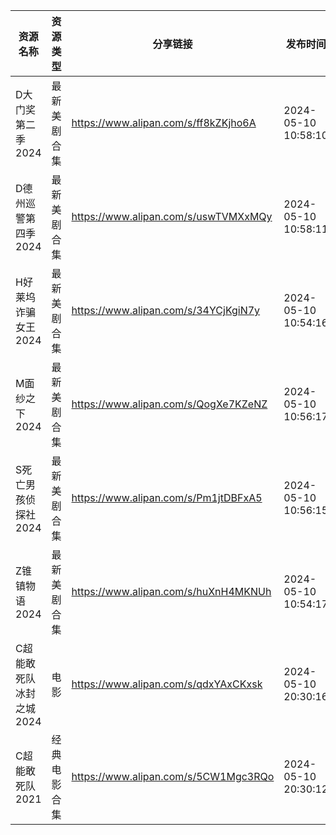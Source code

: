 | 资源名称           | 资源类型   | 分享链接                                 | 发布时间                |
| -------------- | ------ | ------------------------------------ | ------------------- |
| D大门奖第二季2024    | 最新美剧合集 | https://www.alipan.com/s/ff8kZKjho6A | 2024-05-10 10:58:10 |
| D德州巡警第四季2024   | 最新美剧合集 | https://www.alipan.com/s/uswTVMXxMQy | 2024-05-10 10:58:11 |
| H好莱坞诈骗女王2024   | 最新美剧合集 | https://www.alipan.com/s/34YCjKgiN7y | 2024-05-10 10:54:16 |
| M面纱之下2024      | 最新美剧合集 | https://www.alipan.com/s/QogXe7KZeNZ | 2024-05-10 10:56:17 |
| S死亡男孩侦探社2024   | 最新美剧合集 | https://www.alipan.com/s/Pm1jtDBFxA5 | 2024-05-10 10:56:15 |
| Z锥镇物语2024      | 最新美剧合集 | https://www.alipan.com/s/huXnH4MKNUh | 2024-05-10 10:54:17 |
| C超能敢死队冰封之城2024 | 电影     | https://www.alipan.com/s/qdxYAxCKxsk | 2024-05-10 20:30:16 |
| C超能敢死队2021     | 经典电影合集 | https://www.alipan.com/s/5CW1Mgc3RQo | 2024-05-10 20:30:12 |
